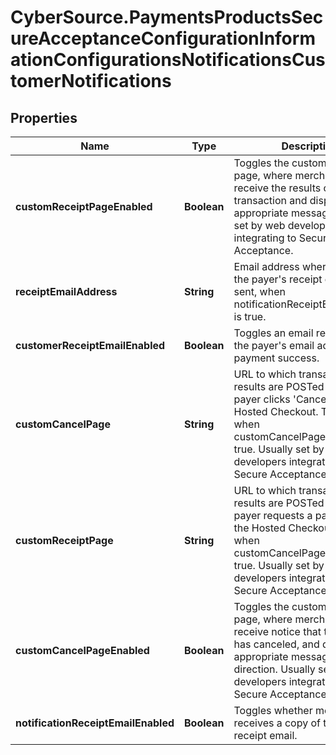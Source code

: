 # CyberSource.PaymentsProductsSecureAcceptanceConfigurationInformationConfigurationsNotificationsCustomerNotifications

## Properties
Name | Type | Description | Notes
------------ | ------------- | ------------- | -------------
**customReceiptPageEnabled** | **Boolean** | Toggles the custom receipt page, where merchants can receive the results of the transaction and display appropriate messaging. Usually set by web developers integrating to Secure Acceptance. | [optional] 
**receiptEmailAddress** | **String** | Email address where a copy of the payer&#39;s receipt email is sent, when notificationReceiptEmailEnabled is true. | [optional] 
**customerReceiptEmailEnabled** | **Boolean** | Toggles an email receipt sent to the payer&#39;s email address on payment success. | [optional] 
**customCancelPage** | **String** | URL to which transaction results are POSTed when the payer clicks &#39;Cancel&#39; on the Hosted Checkout. Triggered when customCancelPageEnabled is true. Usually set by web developers integrating to Secure Acceptance. | [optional] 
**customReceiptPage** | **String** | URL to which transaction results are POSTed when the payer requests a payment on the Hosted Checkout. Triggered when customCancelPageEnabled is true. Usually set by web developers integrating to Secure Acceptance. | [optional] 
**customCancelPageEnabled** | **Boolean** | Toggles the custom cancel page, where merchants can receive notice that the payer has canceled, and display appropriate messaging and direction. Usually set by web developers integrating to Secure Acceptance. | [optional] 
**notificationReceiptEmailEnabled** | **Boolean** | Toggles whether merchant receives a copy of the payer&#39;s receipt email. | [optional] 


